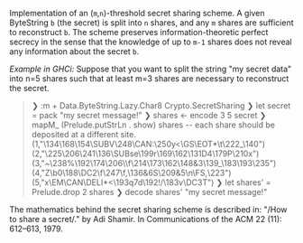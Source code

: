 Implementation of an (`m`,`n`)-threshold secret sharing scheme.
A given ByteString `b` (the secret) is split into `n` shares,
and any `m` shares are sufficient to reconstruct `b`.
The scheme preserves information-theoretic perfect secrecy in the sense that the knowledge of up
to `m-1` shares does not reveal any information about the secret `b`.

*Example in GHCi:*
Suppose that you want to split the string "my secret data" into n=5 shares such that
at least m=3 shares are necessary to reconstruct the secret.

> ❯ :m + Data.ByteString.Lazy.Char8 Crypto.SecretSharing
> ❯ let secret = pack "my secret message!"
> ❯ shares <- encode 3 5 secret
> ❯ mapM_ (Prelude.putStrLn . show) shares -- each share should be deposited at a different site.
> (1,"\134\168\154\SUBV\248\CAN:\250y<\GS\EOT*\t\222_\140")
> (2,"\225\206\241\136\SUBse\199r\169\162\131D4\179P\210x")
> (3,"~\238%\192\174\206\\\f\214\173\162\148\&3\139_\183\193\235")
> (4,"Z\b0\188\DC2\f\247\f,\136\&6S\209\&5\n\FS,\223")
> (5,"x\EM\CAN\DELI*<\193q7d\192!/\183v\DC3T")
> ❯ let shares' = Prelude.drop 2 shares
> ❯ decode shares'
> "my secret message!"

The mathematics behind the secret sharing scheme is described in:
\"/How to share a secret/.\" by Adi Shamir.
In Communications of the ACM 22 (11): 612–613, 1979.
